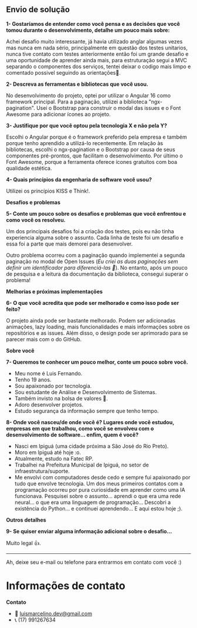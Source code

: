## Envio de solução

**1- Gostaríamos de entender como você pensa e as decisões que você tomou durante o desenvolvimento, detalhe um pouco mais sobre:**

Achei desafio muito interessante, já havia utilizado anglar algumas vezes mas nunca em nada sério, principalmente em questão dos testes unitarios, nunca tive contato com testes anteriormente então foi um grande desafio e uma oportunidade de aprender ainda mais, para estruturação segui a MVC separando o componentes dos serviços, tentei deixar o codigo mais limpo e comentado possivel seguindo as orientações🙌. 


**2- Descreva as ferramentas e bibliotecas que você usou.**

No desenvolvimento do projeto, optei por utilizar o Angular 16 como framework principal. Para a paginação, utilizei a biblioteca "ngx-pagination". Usei o Bootstrap para construir o modal das issues e o Font Awesome para adicionar ícones ao projeto.


**3- Justifique por que você optou pela tecnologia X e não pela Y?**

Escolhi o Angular porque é o framework preferido pela empresa e também porque tenho aprendido a utilizá-lo recentemente. Em relação às bibliotecas, escolhi o ngx-pagination e o Bootstrap por causa de seus componentes pré-prontos, que facilitam o desenvolvimento. Por último o Font Awesome, porque a ferramenta oferece ícones gratuitos com boa qualidade estética.


**4- Quais princípios da engenharia de software você usou?**

Utilizei os princípios KISS e Think!.

**Desafios e problemas**

**5- Conte um pouco sobre os desafios e problemas que você enfrentou e como você os resolveu.**

Um dos principais desafios foi a criação dos testes, pois eu não tinha experiencia alguma sobre o assunto. Cada linha de teste foi um desafio e essa foi a parte que mais demorei para desenvolver.

Outro problema ocorreu com a paginação quando implementei a segunda paginação no modal de Open Issues (*Eu criei as duas paginações sem definir um identificador para diferenciá-las 🤔*). No entanto, após um pouco de pesquisa e a leitura da documentação da biblioteca, consegui superar o problema!

**Melhorias e próximas implementações**

**6- O que você acredita que pode ser melhorado e como isso pode ser feito?**

O projeto ainda pode ser bastante melhorado. Podem ser adicionadas animações, lazy loading, mais funcionalidades e mais informações sobre os repositórios e as issues. Além disso, o design pode ser aprimorado para se parecer mais com o do GitHub.

**Sobre você**

**7- Queremos te conhecer um pouco melhor, conte um pouco sobre você.**

- Meu nome é Luis Fernando.
- Tenho 19 anos.
- Sou apaixonado por tecnologia.
- Sou estudante de Análise e Desenvolvimento de Sistemas.
- Também invisto na bolsa de valores 🤡.
- Adoro desenvolver projetos.
- Estudo segurança da informação sempre que tenho tempo.

**8- Onde você nasceu/de onde você é? Lugares onde você estudou, empresas em que trabalhou, como você se envolveu com o desenvolvimento de software... enfim, quem é você?**

- Nasci em Ipiguá (uma cidade próxima a São José do Rio Preto).
- Moro em Ipiguá até hoje :o.
- Atualmente, estudo na Fatec RP.
- Trabalhei na Prefeitura Municipal de Ipiguá, no setor de infraestrutura/suporte.
- Me envolvi com computadores desde cedo e sempre fui apaixonado por tudo que envolve tecnologia. Um dos meus primeiros contatos com a programação ocorreu por pura curiosidade em aprender como uma IA funcionava. Pesquisei sobre o assunto... aprendi o que era uma rede neural... o que era uma linguagem de programação... Descobri a existência do Python... e continuei aprendendo... E aqui estou hoje ;).

**Outros detalhes**

**9- Se quiser enviar alguma informação adicional sobre o desafio...**

Muito legal 👍.

---

Ah, deixe seu e-mail ou telefone para entrarmos em contato com você :) 

# Informações de contato

**Contato**
- 📧 luismarcelino.dev@gmail.com
- 📞 (17) 991267634 
